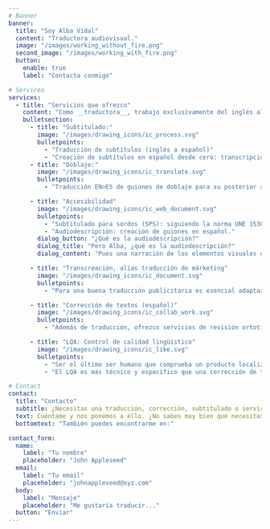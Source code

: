 ```yaml
---
# Banner
banner:
  title: "Soy Alba Vidal"
  content: "Traductora audiovisual."
  image: "/images/working_without_fire.png"
  second_image: "/images/working_with_fire.png"
  button:
    enable: true
    label: "Contacta conmigo"

# Services
services:
  - title: "Servicios que ofrezco"
    content: "Como __traductora__, trabajo exclusivamente del inglés al español europeo (variante __EN>ES__). Esto me ha permitido centrarme y especializarme en el campo audiovisual, aunque también realizo traducción publicitaria y generalista."
    bulletsection:
      - title: "Subtitulado:"
        image: "/images/drawing_icons/ic_process.svg"
        bulletpoints:
          - "Traducción de subtítulos (inglés a español)"
          - "Creación de subtítulos en español desde cero: transcripción y pautado."
      - title: "Doblaje:"
        image: "/images/drawing_icons/ic_translate.svg"
        bulletpoints:
          - "Traducción EN>ES de guiones de doblaje para su posterior ajuste"

      - title: "Accesibilidad"
        image: "/images/drawing_icons/ic_web_document.svg"
        bulletpoints:
          - "Subtitulado para sordos (SPS): siguiendo la norma UNE 153010."
          - "Audiodescripción: creación de guiones en español."
        dialog_button: "¿Qué es la audiodescripción?"
        dialog_title: "Pero Alba, ¿qué es la audiodescripción?"
        dialog_content: "Pues una narración de los elementos visuales de un vídeo, para mejorar el acceso al cine y la TV de las personas con discapacidad (vamos, una cosa muy bonita y necesaria). Más info [aquí](https://www.once.es/servicios-sociales/cultura-y-ocio/audiodescripcion-para-quienes-gustan-del-cine-y-del-teatro)."

      - title: "Transcreación, alias traducción de márketing"
        image: "/images/drawing_icons/ic_document.svg"
        bulletpoints:
          - "Para una buena traducción publicitaria es esencial adaptar el tono y las referencias culturales al nuevo mercado. Solo así el público recibirá la marca tal y como se pretende. Te ayudo a adaptar tu contenido de márketing, ya sean anuncios, redes sociales, copy..."

      - title: "Corrección de textos (español)"
        image: "/images/drawing_icons/ic_collab_work.svg"
        bulletpoints:
          - "Además de traducción, ofrezco servicios de revisión ortotipográfica y de estilo, tanto de textos originales en español como de traducciones. ¡No dejes que una puntuación descuidada te estropee un buen texto ni que se te cuele algún anglicismo raro en tu traducción! Cuatro ojos ven más que dos, etcétera. Y sí, soy la típica pesada que va por la calle señalando carteles y diciendo: 'ahí sobra una coma'."

      - title: "LQA: Control de calidad lingüístico"
        image: "/images/drawing_icons/ic_like.svg"
        bulletpoints:
          - "Ser el último ser humano que comprueba un producto localizado antes de que se publique es... muy necesario. ¡La cantidad de errores de última hora que se evitan así!"
          - "El LQA es más técnico y específico que una corrección de texto, e implica tareas como consultar guías de cliente y de estilo, usar software específico e implementar cambios de última hora. Muchas veces el proceso trasciende los idiomas y se hace control de calidad de lenguas que ni hablamos, por lo que es esencial tener conocimientos de lingüística y saber dónde y cómo mirar."

# Contact
contact:
  title: "Contacto"
  subtitle: ¿Necesitas una traducción, corrección, subtitulado o servicio de accesibilidad audiovisual?
  text: Cuéntame y nos ponemos a ello. ¿No sabes muy bien qué necesitas? ¡Escríbeme igual! Te asesoraré y ofreceré un presupuesto sin compromiso.
  bottomtext: "También puedes encontrarme en:"

contact_form:
  name:
    label: "Tu nombre"
    placeholder: "John Appleseed"
  email:
    label: "Tu email"
    placeholder: "johnappleseed@xyz.com"
  body:
    label: "Mensaje"
    placeholder: "Me gustaría traducir..."
  button: "Enviar"
---
```

